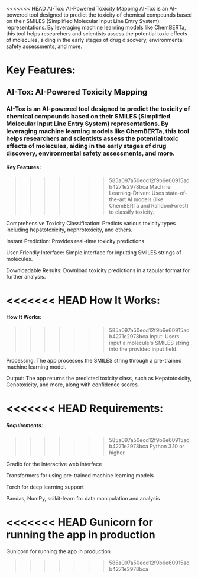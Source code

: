 <<<<<<< HEAD
AI-Tox: AI-Powered Toxicity Mapping
AI-Tox is an AI-powered tool designed to predict the toxicity of chemical compounds based on their SMILES (Simplified Molecular Input Line Entry System) representations. By leveraging machine learning models like ChemBERTa, this tool helps researchers and scientists assess the potential toxic effects of molecules, aiding in the early stages of drug discovery, environmental safety assessments, and more.

Key Features:
=======
## AI-Tox: AI-Powered Toxicity Mapping
### AI-Tox is an AI-powered tool designed to predict the toxicity of chemical compounds based on their SMILES (Simplified Molecular Input Line Entry System) representations. By leveraging machine learning models like ChemBERTa, this tool helps researchers and scientists assess the potential toxic effects of molecules, aiding in the early stages of drug discovery, environmental safety assessments, and more.

#### Key Features:
>>>>>>> 585a097a50ecd12f9b6e60915adb4271e2978bca
Machine Learning-Driven: Uses state-of-the-art AI models (like ChemBERTa and RandomForest) to classify toxicity.

Comprehensive Toxicity Classification: Predicts various toxicity types including hepatotoxicity, nephrotoxicity, and others.

Instant Prediction: Provides real-time toxicity predictions.

User-Friendly Interface: Simple interface for inputting SMILES strings of molecules.

Downloadable Results: Download toxicity predictions in a tabular format for further analysis.

<<<<<<< HEAD
How It Works:
=======
#### How It Works:
>>>>>>> 585a097a50ecd12f9b6e60915adb4271e2978bca
Input: Users input a molecule's SMILES string into the provided input field.

Processing: The app processes the SMILES string through a pre-trained machine learning model.

Output: The app returns the predicted toxicity class, such as Hepatotoxicity, Genotoxicity, and more, along with confidence scores.

<<<<<<< HEAD
Requirements:
=======
##### Requirements:
>>>>>>> 585a097a50ecd12f9b6e60915adb4271e2978bca
Python 3.10 or higher

Gradio for the interactive web interface

Transformers for using pre-trained machine learning models

Torch for deep learning support

Pandas, NumPy, scikit-learn for data manipulation and analysis

<<<<<<< HEAD
Gunicorn for running the app in production
=======
Gunicorn for running the app in production
>>>>>>> 585a097a50ecd12f9b6e60915adb4271e2978bca
